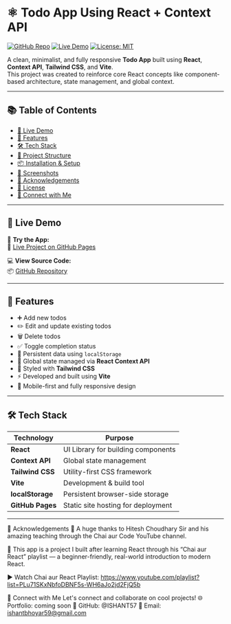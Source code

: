 # ⚛️ Todo App Using React + Context API

[![GitHub Repo](https://img.shields.io/badge/GitHub-ISHANT57%2FTodo__Using__React-blue?logo=github)](https://github.com/ISHANT57/Todo_Using_React)
[![Live Demo](https://img.shields.io/badge/Live-Demo-green?logo=vercel)](https://ishant57.github.io/Todo_Using_React/)
[![License: MIT](https://img.shields.io/badge/License-MIT-yellow.svg)](LICENSE)

A clean, minimalist, and fully responsive **Todo App** built using **React**, **Context API**, **Tailwind CSS**, and **Vite**.  
This project was created to reinforce core React concepts like component-based architecture, state management, and global context.

---

## 📚 Table of Contents

- [🚀 Live Demo](#-live-demo)
- [🎯 Features](#-features)
- [🛠️ Tech Stack](#️-tech-stack)
- [📁 Project Structure](#-project-structure)
- [📦 Installation & Setup](#-installation--setup)
- [📸 Screenshots](#-screenshots)
- [🙏 Acknowledgements](#-acknowledgements)
- [📄 License](#-license)
- [🤝 Connect with Me](#-connect-with-me)

---

## 🚀 Live Demo

🎯 **Try the App:**  
🔗 [Live Project on GitHub Pages](https://ishant57.github.io/Todo_Using_React/)

💻 **View Source Code:**  
📦 [GitHub Repository](https://github.com/ISHANT57/Todo_Using_React)

---

## 🎯 Features

- ➕ Add new todos
- ✏️ Edit and update existing todos
- 🗑️ Delete todos
- ✅ Toggle completion status
- 💾 Persistent data using `localStorage`
- 🧠 Global state managed via **React Context API**
- 🎨 Styled with **Tailwind CSS**
- ⚡ Developed and built using **Vite**
- 📱 Mobile-first and fully responsive design

---

## 🛠️ Tech Stack

| Technology       | Purpose                         |
|------------------|----------------------------------|
| **React**        | UI Library for building components |
| **Context API**  | Global state management           |
| **Tailwind CSS** | Utility-first CSS framework       |
| **Vite**         | Development & build tool          |
| **localStorage** | Persistent browser-side storage   |
| **GitHub Pages** | Static site hosting for deployment|

---



🙏 Acknowledgements
💖 A huge thanks to Hitesh Choudhary Sir and his amazing teaching through the Chai aur Code YouTube channel.

🎥 This app is a project I built after learning React through his “Chai aur React” playlist — a beginner-friendly, real-world introduction to modern React.

▶️ Watch Chai aur React Playlist:
https://www.youtube.com/playlist?list=PLu71SKxNbfoDBNF5s-WH6aJo2jd2FjQ5b



🤝 Connect with Me
Let's connect and collaborate on cool projects!
🌐 Portfolio: coming soon
🐙 GitHub: @ISHANT57
📧 Email: ishantbhoyar59@gmail.com
